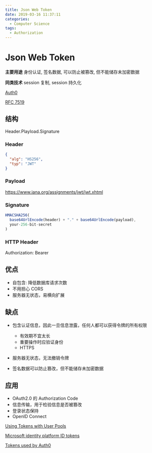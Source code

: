 ```yaml
---
title: Json Web Token
date: 2019-03-16 11:37:11
categories:
  - Computer Science
tags:
  - Authorization
---
```


# Json Web Token

**主要用途** 身份认证, 签名数据, 可以防止被篡改, 但不能储存未加密数据

**同类技术** session 复制, session 持久化

[Auth0](https://jwt.io/)

[RFC 7519](https://tools.ietf.org/html/rfc7519)

## 结构

Header.Playload.Signature

### Header

```json
{
  "alg": "HS256",
  "typ": "JWT"
}
```

### Payload

https://www.iana.org/assignments/jwt/jwt.xhtml

### Signature

```js
HMACSHA256(
  base64UrlEncode(header) + "." + base64UrlEncode(payload),
  your-256-bit-secret
)
```

### HTTP Header

Authorization: Bearer <token>

## 优点

- 自包含: 降低数据库请求次数
- 不用担心 CORS
- 服务器无状态，易横向扩展

## 缺点

- 包含认证信息，因此一旦信息泄露，任何人都可以获得令牌的所有权限
  - 有效期不宜太长
  - 重要操作时应验证身份
  - HTTPS

- 服务器无状态，无法撤销令牌
- 签名数据可以防止篡改，但不能储存未加密数据

## 应用

- OAuth2.0 的 Authorization Code
- 信息传输，用于检验信息是否被篡改
- 登录状态保持
- OpenID Connect

[Using Tokens with User Pools](https://docs.aws.amazon.com/cognito/latest/developerguide/amazon-cognito-user-pools-using-tokens-with-identity-providers.html)

[Microsoft identity platform ID tokens](https://docs.microsoft.com/en-us/azure/active-directory/develop/active-directory-token-and-claims)
 
[Tokens used by Auth0](https://auth0.com/docs/tokens)
